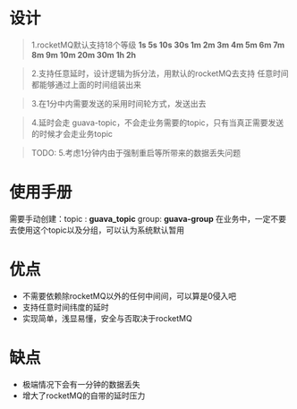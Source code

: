 # 设计
>   1.rocketMQ默认支持18个等级 **1s 5s 10s 30s 1m 2m 3m 4m 5m 6m 7m 8m 9m 10m 20m 30m 1h 2h**
   
>   2.支持任意延时，设计逻辑为拆分法，用默认的rocketMQ去支持 任意时间都能够通过上面的时间组装出来
   
>   3.在1分中内需要发送的采用时间轮方式，发送出去
  
>   4.延时会走 guava-topic，不会走业务需要的topic，只有当真正需要发送的时候才会走业务topic
  
>  TODO: 5.考虑1分钟内由于强制重启等所带来的数据丢失问题

# 使用手册

需要手动创建：topic : **guava_topic**   group: **guava-group** 
在业务中，一定不要去使用这个topic以及分组，可以认为系统默认暂用

# 优点
 * 不需要依赖除rocketMQ以外的任何中间间，可以算是0侵入吧
 * 支持任意时间纬度的延时
 * 实现简单，浅显易懂，安全与否取决于rocketMQ
# 缺点
 * 极端情况下会有一分钟的数据丢失
 * 增大了rocketMQ的自带的延时压力

